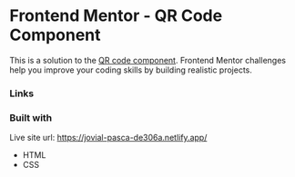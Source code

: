 # Frontend Mentor - QR Code Component

This is a solution to the [QR code component](https://www.frontendmentor.io/challenges/qr-code-component-iux_sIO_H). Frontend Mentor challenges help you improve your coding skills by building realistic projects.

### Links

### Built with
Live site url: https://jovial-pasca-de306a.netlify.app/

- HTML
- CSS
